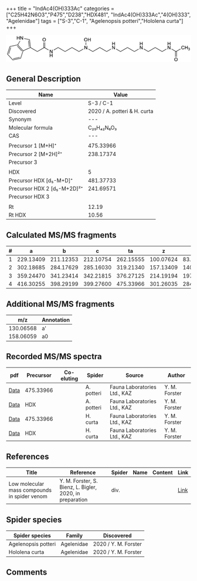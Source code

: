 +++
title = "IndAc4(OH)333Ac"
categories = ["C25H42N6O3","P475","D238","HDX481",
"IndAc4(OH)333Ac","4(OH)333",
"Agelenidae"]
tags = ["S-3","C-1",
"Agelenopsis potteri","Hololena curta"]
+++

![](/img/IndAc4(OH)333Ac.png)

## General Description

| Name                       | Value              |
|----------------------------|--------------------|
| Level                      | S-3 / C-1          |
| Discovered                 | 2020 / A. potteri & H. curta |
| Synonym                    | ---                |
| Molecular formula          | C₂₅H₄₂N₆O₃                   |
| CAS                        | ---                |
|                            |                    |
| Precursor 1 [M+H]⁺         | 475.33966                   |
| Precursor 2 [M+2H]²⁺       | 238.17374                   |
| Precursor 3                |                    |
|                            |                    |
| HDX                        | 5                   |
| Precursor HDX   [d₅-M+D]⁺   | 481.37733                   |
| Precursor HDX 2 [d₅-M+2D]²⁺ | 241.69571                   |
| Precursor HDX 3            |                    |
|                            |                    |
| Rt                         | 12.19                   |
| Rt HDX                     | 10.56                   |

## Calculated MS/MS fragments

| # | a         | b         | c         | ta        | z         | y         | tz        |
|---|-----------|-----------|-----------|-----------|-----------|-----------|-----------|
| 1 | 229.13409 | 211.12353 | 212.10754 | 262.15555 | 100.07624 | 83.04969 | 117.10279 |
| 2 | 302.18685 | 284.17629 | 285.16030 | 319.21340 | 157.13409 | 140.10754 | 174.16064 |
| 3 | 359.24470 | 341.23414 | 342.21815 | 376.27125 | 214.19194 | 197.16539 | 247.21340 |
| 4 | 416.30255 | 398.29199 | 399.27600 | 475.33966 | 301.26035 | 284.23380 | 318.28690 |


## Additional MS/MS fragments

| m/z | Annotation |
|-----|------------|
| 130.06568 | a'         |
| 158.06059 | a0         |

## Recorded MS/MS spectra

| pdf                                             | Precursor | Co-eluting | Spider      | Source                       | Author        |
|-------------------------------------------------|-----------|------------|-------------|------------------------------|---------------|
| [Data](/pdf/A-potteri/475_IndAc4(OH)333Ac_Ap.pdf) | 475.33966 |           | A. potteri | Fauna Laboratories Ltd., KAZ | Y. M. Forster |
| [Data](/pdf/A-potteri/475_IndAc4(OH)333Ac_Ap_HDX.pdf) | HDX |           | A. potteri | Fauna Laboratories Ltd., KAZ | Y. M. Forster |
| [Data](/pdf/H-curta/475_IndAc4(OH)333Ac_Hc.pdf) | 475.33966 |           | H. curta | Fauna Laboratories Ltd., KAZ | Y. M. Forster |
| [Data](/pdf/H-curta/475_IndAc4(OH)333Ac_Hc_HDX.pdf) | HDX |           | H. curta | Fauna Laboratories Ltd., KAZ | Y. M. Forster |


## References

| Title | Reference | Spider | Name | Content | Link |
|-------|-----------|--------|------|---------|------|
| Low molecular mass compounds in spider venom      | Y. M. Forster, S. Bienz, L. Bigler, 2020, in preparation          | div.       |   |   | [Link](unknown) |

## Spider species

| Spider species     | Family     | Discovered           |
|--------------------|------------|----------------------|
| Agelenopsis potteri | Agelenidae | 2020 / Y. M. Forster |
| Hololena curta | Agelenidae | 2020 / Y. M. Forster |




## Comments